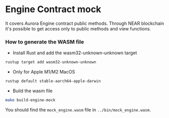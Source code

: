 # Engine Contract mock

It covers Aurora Engine contract public methods. Through NEAR 
blockchain it's possible to get access only to public methods and
view functions.


### How to generate the WASM file

- Install Rust and add the wasm32-unknown-unknown target
```bash
rustup target add wasm32-unknown-unknown 
``` 

- Only for Apple M1/M2 MacOS
```bash
rustup default stable-aarch64-apple-darwin
```


- Build the wasm file
```bash
make build-engine-mock
```

You should find the `mock_engine.wasm` file in `../bin/mock_engine.wasm`.
